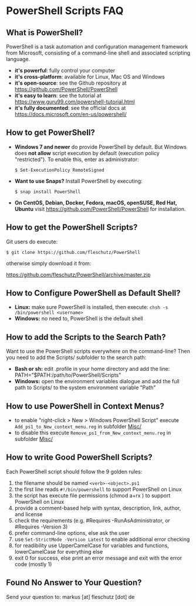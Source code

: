 PowerShell Scripts FAQ
======================

What is PowerShell?
-------------------
PowerShell is a task automation and configuration management framework from Microsoft, consisting of a command-line shell and associated scripting language. 

* **it's powerful**: fully control your computer
* **it's cross-platform**: available for Linux, Mac OS and Windows
* **it's open-source**: see the Github repository at https://github.com/PowerShell/PowerShell 
* **it's easy to learn**: see the tutorial at https://www.guru99.com/powershell-tutorial.html
* **it's fully documented**: see the official docs at https://docs.microsoft.com/en-us/powershell/

How to get PowerShell?
----------------------
* **Windows 7 and newer** do provide PowerShell by default. But Windows does **not allow** script execution by default (execution policy "restricted"). To enable this, enter as administrator:
   ```
   $ Set-ExecutionPolicy RemoteSigned
   ```
* **Want to use Snaps?** Install PowerShell by executing:
   ```
   $ snap install PowerShell
   ```
* **On CentOS, Debian, Docker, Fedora, macOS, openSUSE, Red Hat, Ubuntu** visit https://github.com/PowerShell/PowerShell for installation.


How to get the PowerShell Scripts?
----------------------------------
Git users do execute:
```
$ git clone https://github.com/fleschutz/PowerShell
```

otherwise simply download it from:

https://github.com/fleschutz/PowerShell/archive/master.zip


How to Configure PowerShell as Default Shell?
---------------------------------------------
* **Linux:** make sure PowerShell is installed, then execute: `chsh -s /bin/powershell <username>`
* **Windows:** no need to, PowerShell is the default shell


How to add the Scripts to the Search Path?
------------------------------------------
Want to use the PowerShell scripts everywhere on the command-line? Then you need to add the Scripts/ subfolder to the search path:

* **Bash or sh:** edit .profile in your home directory and add the line: PATH="$PATH:/path/to/PowerShell/Scripts"
* **Windows:** open the environment variables dialogue and add the full path to Scripts/ to the system environment variable "Path"


How to use PowerShell in Context Menus?
---------------------------------------
* to enable "right-click > New > Windows PowerShell Script" execute `Add_ps1_to_New_context_menu.reg` in subfolder [Misc/](Misc)
* to disable this execute `Remove_ps1_from_New_context_menu.reg` in subfolder [Misc/](Misc)

How to write Good PowerShell Scripts?
-------------------------------------
Each PowerShell script should follow the 9 golden rules:

1. the filename should be named `<verb>-<object>.ps1`
2. the first line reads `#!/bin/powershell` to support PowerShell on Linux
3. the script has execute file permissions (chmod a+rx <file>) to support PowerShell on Linux
4. provide a comment-based help with syntax, description, link, author, and license
5. check the requirements (e.g. #Requires -RunAsAdministrator, or #Requires -Version 3)
6. prefer command-line options, else ask the user
7. use `Set-StrictMode -Version Latest` to enable additional error checking
8. for readibility use UpperCamelCase for variables and functions, lowerCamelCase for everything else
9. exit 0 for success, else print an error message and exit with the error code (mostly 1)

Found No Answer to Your Question?
---------------------------------
Send your question to: markus [at] fleschutz [dot] de
